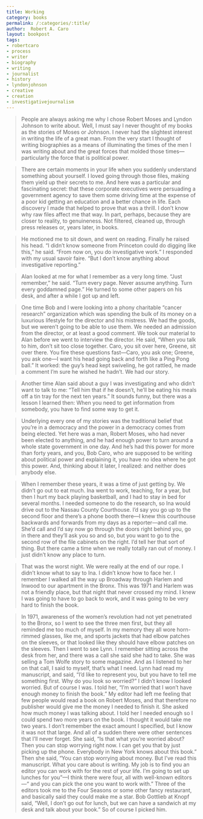 ```yaml
---
title: Working
category: books
permalink: /:categories/:title/
author:  Robert A. Caro
layout: bookpost
tags:
- robertcaro
- process
- writer
- biography
- writing
- journalist
- history
- lyndonjohnson
- creative
- creation
- investigativejournalism
---
```


>  People are always asking me why I chose Robert Moses and Lyndon Johnson to write about. Well, I must say I never thought of my books as the stories of Moses or Johnson. I never had the slightest interest in writing the life of a great man. From the very start I thought of writing biographies as a means of illuminating the times of the men I was writing about and the great forces that molded those times—particularly the force that is political power.

>  There are certain moments in your life when you suddenly understand something about yourself. I loved going through those files, making them yield up their secrets to me. And here was a particular and fascinating secret: that these corporate executives were persuading a government agency to save them some driving time at the expense of a poor kid getting an education and a better chance in life. Each discovery I made that helped to prove that was a thrill. I don’t know why raw files affect me that way. In part, perhaps, because they are closer to reality, to genuineness. Not filtered, cleaned up, through press releases or, years later, in books.

>  He motioned me to sit down, and went on reading. Finally he raised his head. “I didn’t know someone from Princeton could do digging like this,” he said. “From now on, you do investigative work.” I responded with my usual savoir faire. “But I don’t know anything about investigative reporting.”

>  Alan looked at me for what I remember as a very long time. “Just remember,” he said. “Turn every page. Never assume anything. Turn every goddamned page.” He turned to some other papers on his desk, and after a while I got up and left.

>  One time Bob and I were looking into a phony charitable “cancer research” organization which was spending the bulk of its money on a luxurious lifestyle for the director and his mistress. We had the goods, but we weren’t going to be able to use them. We needed an admission from the director, or at least a good comment. We took our material to Alan before we went to interview the director. He said, “When you talk to him, don’t sit too close together. Caro, you sit over here, Greene, sit over there. You fire these questions fast—Caro, you ask one; Greene, you ask one—I want his head going back and forth like a Ping Pong ball.” It worked: the guy’s head kept swiveling, he got rattled, he made a comment I’m sure he wished he hadn’t. We had our story.

>  Another time Alan said about a guy I was investigating and who didn’t want to talk to me: “Tell him that if he doesn’t, he’ll be eating his meals off a tin tray for the next ten years.” It sounds funny, but there was a lesson I learned then: When you need to get information from somebody, you have to find some way to get it.

>  Underlying every one of my stories was the traditional belief that you’re in a democracy and the power in a democracy comes from being elected. Yet here was a man, Robert Moses, who had never been elected to anything, and he had enough power to turn around a whole state government in one day. And he’s had this power for more than forty years, and you, Bob Caro, who are supposed to be writing about political power and explaining it, you have no idea where he got this power. And, thinking about it later, I realized: and neither does anybody else.

>  When I remember these years, it was a time of just getting by. We didn’t go out to eat much. Ina went to work, teaching, for a year, but then I hurt my back playing basketball, and I had to stay in bed for several months. I needed someone to do the research, so Ina would drive out to the Nassau County Courthouse. I’d say you go up to the second floor and there’s a phone booth there—I knew this courthouse backwards and forwards from my days as a reporter—and call me. She’d call and I’d say now go through the doors right behind you, go in there and they’ll ask you so and so, but you want to go to the second row of the file cabinets on the right. I’d tell her that sort of thing. But there came a time when we really totally ran out of money. I just didn’t know any place to turn.

>  That was the worst night. We were really at the end of our rope. I didn’t know what to say to Ina. I didn’t know how to face her. I remember I walked all the way up Broadway through Harlem and Inwood to our apartment in the Bronx. This was 1971 and Harlem was not a friendly place, but that night that never crossed my mind. I knew I was going to have to go back to work, and it was going to be very hard to finish the book.

>  In 1971, awareness of the women’s revolution had not yet penetrated to the Bronx, so I went to see the three men first, but they all reminded me too much of myself. In my memory they all wore horn-rimmed glasses, like me, and sports jackets that had elbow patches on the sleeves, or that looked like they should have elbow patches on the sleeves. Then I went to see Lynn. I remember sitting across the desk from her, and there was a call she said she had to take. She was selling a Tom Wolfe story to some magazine. And as I listened to her on that call, I said to myself, that’s what I need. Lynn had read my manuscript, and said, “I’d like to represent you, but you have to tell me something first. Why do you look so worried?” I didn’t know I looked worried. But of course I was. I told her, “I’m worried that I won’t have enough money to finish the book.” My editor had left me feeling that few people would read a book on Robert Moses, and that therefore no publisher would give me the money I needed to finish it. She asked how much money I was talking about. I told her I needed enough so I could spend two more years on the book. I thought it would take me two years. I don’t remember the exact amount I specified, but I know it was not that large. And all of a sudden there were other sentences that I’ll never forget. She said, “Is that what you’re worried about? Then you can stop worrying right now. I can get you that by just picking up the phone. Everybody in New York knows about this book.” Then she said, “You can stop worrying about money. But I’ve read this manuscript. What you care about is writing. My job is to find you an editor you can work with for the rest of your life. I’m going to set up lunches for you”—I think there were four, all with well-known editors—“ and you can pick the one you want to work with.” Three of the editors took me to the Four Seasons or some other fancy restaurant, and basically said they could make me a star. Bob Gottlieb at Knopf said, “Well, I don’t go out for lunch, but we can have a sandwich at my desk and talk about your book.” So of course I picked him.

